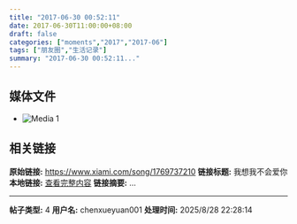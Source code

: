 ```yaml
---
title: "2017-06-30 00:52:11"
date: 2017-06-30T11:00:00+08:00
draft: false
categories: ["moments","2017","2017-06"]
tags: ["朋友圈","生活记录"]
summary: "2017-06-30 00:52:11..."
---
```


## 媒体文件

- ![Media 1](/Moments/photos/2017-06-30/201706300052110.jpg)

## 相关链接

**原始链接:** https://www.xiami.com/song/1769737210
**链接标题:** 我想我不会爱你
**本地链接:** [查看完整内容](/link_content/2017/06/2017-06-30-1/link_content/)
**链接摘要:** ...

---

**帖子类型:** 4
**用户名:** chenxueyuan001
**处理时间:** 2025/8/28 22:28:14
